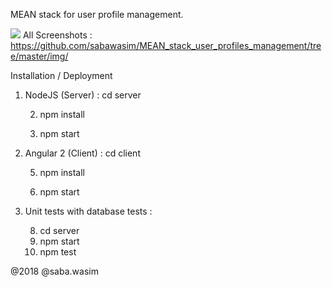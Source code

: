 MEAN stack for user profile management.

<img src="https://github.com/sabawasim/MEAN_stack_user_profiles_management/tree/master/img/01.png"></img>
All Screenshots : https://github.com/sabawasim/MEAN_stack_user_profiles_management/tree/master/img/

Installation / Deployment

1. NodeJS (Server) : cd server

    2. npm install

    3. npm start

4. Angular 2 (Client) : cd client

    5. npm install

    6. npm start

7. Unit tests with database tests :

    8. cd server
    9. npm start
    10. npm test

@2018 @saba.wasim